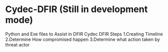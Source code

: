# Cydec-DFIR (Still in development mode)
Python and Exe files to Assist in DFIR
Cydec DFIR Steps
1.Creating Timeline 
2.Determine How compromised happen
3.Determine what action taken by threat actor

